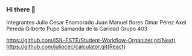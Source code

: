 ### Hi there 👋

<!--
**juliocec/juliocec** is a ✨ _special_ ✨ repository because its `README.md` (this file) appears on your GitHub profile.

Here are some ideas to get you started:

- 🔭 I’m currently working on ...
- 🌱 I’m currently learning ...
- 👯 I’m looking to collaborate on ...
- 🤔 I’m looking for help with ...
- 💬 Ask me about ...
- 📫 How to reach me: ...
- 😄 Pronouns: ...
- ⚡ Fun fact: ...
-->
Integrantes 
Julio Cesar Enamorado 
Juan Manuel flores 
Omar Pérez 
Axel Pereda 
Gilberto Pupo 
Samanda de la Caridad 
Grupo 403

https://github.com/ISIL-ESTE/Student-Workflow-Organizer.git(Next) 
https://github.com/juliocec/calculator.git(React) 
